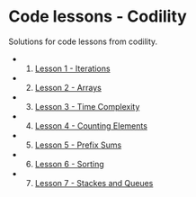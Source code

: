 # Code lessons - Codility

Solutions for code lessons from codility.

- 1. [Lesson 1 - Iterations](lesson1/)
- 2. [Lesson 2 - Arrays](lesson2/)
- 3. [Lesson 3 - Time Complexity](lesson3/)
- 4. [Lesson 4 - Counting Elements](lesson4/)
- 5. [Lesson 5 - Prefix Sums](lesson5/)
- 6. [Lesson 6 - Sorting](lesson6/)
- 7. [Lesson 7 - Stackes and Queues](lesson7/)